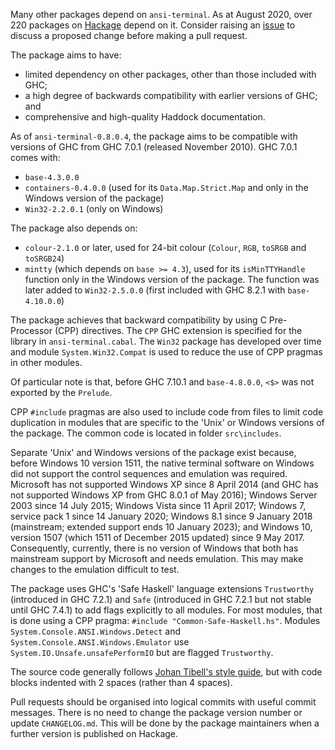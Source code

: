 Many other packages depend on `ansi-terminal`. As at August 2020, over 220
packages on [Hackage](https:https://hackage.haskell.org/) depend on it. Consider
raising an [issue](https://github.com/UnkindPartition/ansi-terminal/issues) to
discuss a proposed change before making a pull request.

The package aims to have:
* limited dependency on other packages, other than those included with
  GHC;
* a high degree of backwards compatibility with earlier versions of GHC; and
* comprehensive and high-quality Haddock documentation.

As of `ansi-terminal-0.8.0.4`, the package aims to be compatible with versions
of GHC from GHC 7.0.1 (released November 2010). GHC 7.0.1 comes with:
* `base-4.3.0.0`
* `containers-0.4.0.0` (used for its `Data.Map.Strict.Map` and only in the
  Windows version of the package)
* `Win32-2.2.0.1` (only on Windows)

The package also depends on:
* `colour-2.1.0` or later, used for 24-bit colour (`Colour`, `RGB`, `toSRGB` and
  `toSRGB24`)
* `mintty` (which depends on `base >= 4.3`), used for its `isMinTTYHandle`
  function only in the Windows version of the package. The function was later
  added to `Win32-2.5.0.0` (first included with GHC 8.2.1 with `base-4.10.0.0`)

The package achieves that backward compatibility by using C Pre-Processor (CPP)
directives. The `CPP` GHC extension is specified for the library in
`ansi-terminal.cabal`. The `Win32` package has developed over time and module
`System.Win32.Compat` is used to reduce the use of CPP pragmas in other modules.

Of particular note is that, before GHC 7.10.1 and `base-4.8.0.0`, `<$>` was not
exported by the `Prelude`.

CPP `#include` pragmas are also used to include code from files to limit code
duplication in modules that are specific to the 'Unix' or Windows versions of
the package. The common code is located in folder `src\includes`.

Separate 'Unix' and Windows versions of the package exist because, before
Windows 10 version 1511, the native terminal software on Windows did not support
the control sequences and emulation was required. Microsoft has not supported
Windows XP since 8 April 2014 (and GHC has not supported Windows XP from
GHC 8.0.1 of May 2016); Windows Server 2003 since 14 July 2015; Windows Vista
since 11 April 2017; Windows 7, service pack 1 since 14 January 2020;
Windows 8.1 since 9 January 2018 (mainstream; extended support ends
10 January 2023); and Windows 10, version 1507 (which 1511 of December 2015
updated) since 9 May 2017. Consequently, currently, there is no version of
Windows that both has mainstream support by Microsoft and needs emulation. This
may make changes to the emulation difficult to test.

The package uses GHC's 'Safe Haskell' language extensions `Trustworthy`
(introduced in GHC 7.2.1) and `Safe` (introduced in GHC 7.2.1 but not stable
until GHC 7.4.1) to add flags explicitly to all modules. For most modules, that
is done using a CPP pragma: `#include "Common-Safe-Haskell.hs"`. Modules
`System.Console.ANSI.Windows.Detect` and `System.Console.ANSI.Windows.Emulator`
use `System.IO.Unsafe.unsafePerformIO` but are flagged `Trustworthy`.

The source code generally follows
[Johan Tibell's style guide](https://github.com/tibbe/haskell-style-guide), but
with code blocks indented with 2 spaces (rather than 4 spaces).

Pull requests should be organised into logical commits with useful commit
messages. There is no need to change the package version number or update
`CHANGELOG.md`. This will be done by the package maintainers when a further
version is published on Hackage.
